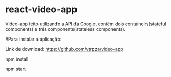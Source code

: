 # react-video-app

Video-app feito utilizando a API da Google, contém dois containeirs(stateful components) e três components(stateless components).

#Para instalar a aplicação:

Link de download: https://github.com/vtrpza/video-app

npm install

npm start
